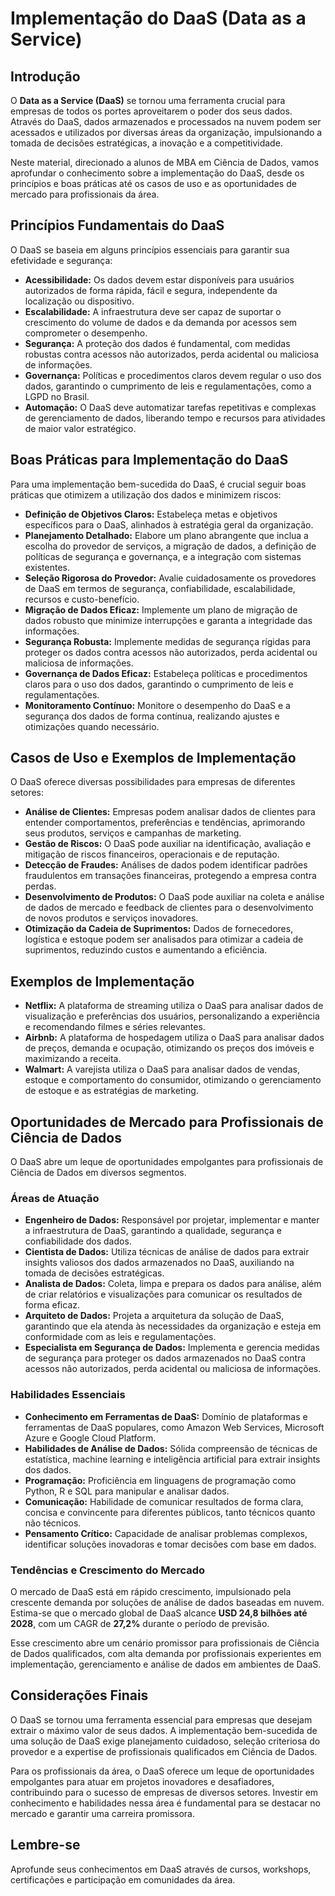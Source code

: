# Implementação do DaaS (Data as a Service) 


## Introdução

O **Data as a Service (DaaS)** se tornou uma ferramenta crucial para empresas de todos os portes aproveitarem o poder dos seus dados. Através do DaaS, dados armazenados e processados na nuvem podem ser acessados e utilizados por diversas áreas da organização, impulsionando a tomada de decisões estratégicas, a inovação e a competitividade.

Neste material, direcionado a alunos de MBA em Ciência de Dados, vamos aprofundar o conhecimento sobre a implementação do DaaS, desde os princípios e boas práticas até os casos de uso e as oportunidades de mercado para profissionais da área.

## Princípios Fundamentais do DaaS

O DaaS se baseia em alguns princípios essenciais para garantir sua efetividade e segurança:

* **Acessibilidade:** Os dados devem estar disponíveis para usuários autorizados de forma rápida, fácil e segura, independente da localização ou dispositivo.
* **Escalabilidade:** A infraestrutura deve ser capaz de suportar o crescimento do volume de dados e da demanda por acessos sem comprometer o desempenho.
* **Segurança:** A proteção dos dados é fundamental, com medidas robustas contra acessos não autorizados, perda acidental ou maliciosa de informações.
* **Governança:** Políticas e procedimentos claros devem regular o uso dos dados, garantindo o cumprimento de leis e regulamentações, como a LGPD no Brasil.
* **Automação:** O DaaS deve automatizar tarefas repetitivas e complexas de gerenciamento de dados, liberando tempo e recursos para atividades de maior valor estratégico.

## Boas Práticas para Implementação do DaaS

Para uma implementação bem-sucedida do DaaS, é crucial seguir boas práticas que otimizem a utilização dos dados e minimizem riscos:

* **Definição de Objetivos Claros:** Estabeleça metas e objetivos específicos para o DaaS, alinhados à estratégia geral da organização.
* **Planejamento Detalhado:** Elabore um plano abrangente que inclua a escolha do provedor de serviços, a migração de dados, a definição de políticas de segurança e governança, e a integração com sistemas existentes.
* **Seleção Rigorosa do Provedor:** Avalie cuidadosamente os provedores de DaaS em termos de segurança, confiabilidade, escalabilidade, recursos e custo-benefício.
* **Migração de Dados Eficaz:** Implemente um plano de migração de dados robusto que minimize interrupções e garanta a integridade das informações.
* **Segurança Robusta:** Implemente medidas de segurança rígidas para proteger os dados contra acessos não autorizados, perda acidental ou maliciosa de informações.
* **Governança de Dados Eficaz:** Estabeleça políticas e procedimentos claros para o uso dos dados, garantindo o cumprimento de leis e regulamentações.
* **Monitoramento Contínuo:** Monitore o desempenho do DaaS e a segurança dos dados de forma contínua, realizando ajustes e otimizações quando necessário.

## Casos de Uso e Exemplos de Implementação

O DaaS oferece diversas possibilidades para empresas de diferentes setores:

* **Análise de Clientes:** Empresas podem analisar dados de clientes para entender comportamentos, preferências e tendências, aprimorando seus produtos, serviços e campanhas de marketing.
* **Gestão de Riscos:** O DaaS pode auxiliar na identificação, avaliação e mitigação de riscos financeiros, operacionais e de reputação.
* **Detecção de Fraudes:** Análises de dados podem identificar padrões fraudulentos em transações financeiras, protegendo a empresa contra perdas.
* **Desenvolvimento de Produtos:** O DaaS pode auxiliar na coleta e análise de dados de mercado e feedback de clientes para o desenvolvimento de novos produtos e serviços inovadores.
* **Otimização da Cadeia de Suprimentos:** Dados de fornecedores, logística e estoque podem ser analisados para otimizar a cadeia de suprimentos, reduzindo custos e aumentando a eficiência.

## Exemplos de Implementação

* **Netflix:** A plataforma de streaming utiliza o DaaS para analisar dados de visualização e preferências dos usuários, personalizando a experiência e recomendando filmes e séries relevantes.
* **Airbnb:** A plataforma de hospedagem utiliza o DaaS para analisar dados de preços, demanda e ocupação, otimizando os preços dos imóveis e maximizando a receita.
* **Walmart:** A varejista utiliza o DaaS para analisar dados de vendas, estoque e comportamento do consumidor, otimizando o gerenciamento de estoque e as estratégias de marketing.

## Oportunidades de Mercado para Profissionais de Ciência de Dados

O DaaS abre um leque de oportunidades empolgantes para profissionais de Ciência de Dados em diversos segmentos.

###  Áreas de Atuação

* **Engenheiro de Dados:** Responsável por projetar, implementar e manter a infraestrutura de DaaS, garantindo a qualidade, segurança e confiabilidade dos dados.
* **Cientista de Dados:** Utiliza técnicas de análise de dados para extrair insights valiosos dos dados armazenados no DaaS, auxiliando na tomada de decisões estratégicas.
* **Analista de Dados:** Coleta, limpa e prepara os dados para análise, além de criar relatórios e visualizações para comunicar os resultados de forma eficaz.
* **Arquiteto de Dados:** Projeta a arquitetura da solução de DaaS, garantindo que ela atenda às necessidades da organização e esteja em conformidade com as leis e regulamentações.
* **Especialista em Segurança de Dados:** Implementa e gerencia medidas de segurança para proteger os dados armazenados no DaaS contra acessos não autorizados, perda acidental ou maliciosa de informações.

### Habilidades Essenciais

* **Conhecimento em Ferramentas de DaaS:** Domínio de plataformas e ferramentas de DaaS populares, como Amazon Web Services, Microsoft Azure e Google Cloud Platform.
* **Habilidades de Análise de Dados:** Sólida compreensão de técnicas de estatística, machine learning e inteligência artificial para extrair insights dos dados.
* **Programação:** Proficiência em linguagens de programação como Python, R e SQL para manipular e analisar dados.
* **Comunicação:** Habilidade de comunicar resultados de forma clara, concisa e convincente para diferentes públicos, tanto técnicos quanto não técnicos.
* **Pensamento Crítico:** Capacidade de analisar problemas complexos, identificar soluções inovadoras e tomar decisões com base em dados.

### Tendências e Crescimento do Mercado

O mercado de DaaS está em rápido crescimento, impulsionado pela crescente demanda por soluções de análise de dados baseadas em nuvem. Estima-se que o mercado global de DaaS alcance **USD 24,8 bilhões até 2028**, com um CAGR de **27,2%** durante o período de previsão.

Esse crescimento abre um cenário promissor para profissionais de Ciência de Dados qualificados, com alta demanda por profissionais experientes em implementação, gerenciamento e análise de dados em ambientes de DaaS.

## Considerações Finais

O DaaS se tornou uma ferramenta essencial para empresas que desejam extrair o máximo valor de seus dados. A implementação bem-sucedida de uma solução de DaaS exige planejamento cuidadoso, seleção criteriosa do provedor e a expertise de profissionais qualificados em Ciência de Dados.

Para os profissionais da área, o DaaS oferece um leque de oportunidades empolgantes para atuar em projetos inovadores e desafiadores, contribuindo para o sucesso de empresas de diversos setores. Investir em conhecimento e habilidades nessa área é fundamental para se destacar no mercado e garantir uma carreira promissora.

## **Lembre-se** 

Aprofunde seus conhecimentos em DaaS através de cursos, workshops, certificações e participação em comunidades da área.

